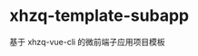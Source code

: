 <!--
 * @Descripttion: 文件说明
 * @version: 0.0.1
 * @Author: gaojiapeng
 * @Date: 2020-06-22 10:50:44
 * @LastEditors: gaojiapeng
 * @LastEditTime: 2020-06-24 08:38:12
-->

# xhzq-template-subapp

基于 xhzq-vue-cli 的微前端子应用项目模板
